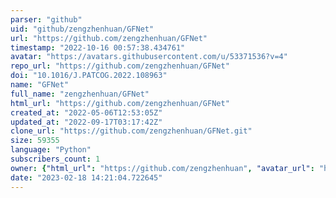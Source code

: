 ```yaml
---
parser: "github"
uid: "github/zengzhenhuan/GFNet"
url: "https://github.com/zengzhenhuan/GFNet"
timestamp: "2022-10-16 00:57:38.434761"
avatar: "https://avatars.githubusercontent.com/u/53371536?v=4"
repo_url: "https://github.com/zengzhenhuan/GFNet"
doi: "10.1016/J.PATCOG.2022.108963"
name: "GFNet"
full_name: "zengzhenhuan/GFNet"
html_url: "https://github.com/zengzhenhuan/GFNet"
created_at: "2022-05-06T12:53:05Z"
updated_at: "2022-09-17T03:17:42Z"
clone_url: "https://github.com/zengzhenhuan/GFNet.git"
size: 59355
language: "Python"
subscribers_count: 1
owner: {"html_url": "https://github.com/zengzhenhuan", "avatar_url": "https://avatars.githubusercontent.com/u/53371536?v=4", "login": "zengzhenhuan", "type": "User"}
date: "2023-02-18 14:21:04.722645"
---
```

